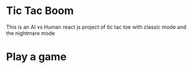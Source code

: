 # Tic Tac Boom
This is an AI vs Human react js project of tic tac toe with classic mode and the nightmare mode
# Play a game
